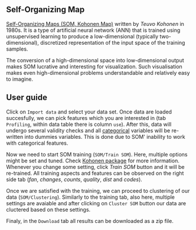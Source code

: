 Self-Organizing Map
--------------------
[Self-Organizing Maps (SOM, Kohonen Map)](https://en.wikipedia.org/wiki/Self-organizing_map) 
written by *Teuvo Kohonen* in 1980s. It is a type of artificial neural 
network (ANN) that is trained using unsupervised learning to produce a
low-dimensional (typically two-dimensional), discretized representation of the
input space of the training samples.

The conversion of a high-dimensional space into low-dimensional output makes 
SOM lucrative and interesting for visualization. Such visualisation makes even 
high-dimensional problems understandable and relatively easy to imagine.  

User guide
----------
Click on `Import data` and select your data set. Once data are loaded
succesfully, we can pick features which you are interested in (tab `Profiling`,
within data table there is column `use`). After this, data will undergo several
validity checks and all
[categorical](https://stat.ethz.ch/R-manual/R-devel/library/base/html/factor.html) variables will be re-written into dummies variables. This is done due to SOM'
inability to work with categorical features.


Now we need to start SOM training (`SOM/Train SOM`). Here, multiple options 
might be set and tuned. Check [Kohonen package](https://cran.r-project.org/web/packages/kohonen/kohonen.pdf) 
for more information. Whenever you change some setting, click *Train SOM* 
button and it will be re-trained. All training aspects and features can be
observed on the right side tab (*fan*, *changes*, *counts*, *quality*, *dist* 
and *codes*). 


Once we are satisfied with the training, we can proceed to clustering of our
data (`SOM/Clustering`). Similarly to the training tab, also here, 
multiple settings are avaiable and after clicking on `Cluster SOM` button 
our data are cluctered based on these settings.

Finaly, in the `Download` tab all results can be downloaded as a zip file.

